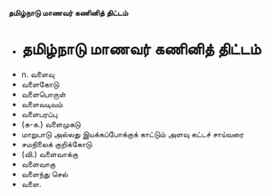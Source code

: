 **தமிழ்நாடு மாணவர் கணினித் திட்டம்**
- # தமிழ்நாடு மாணவர் கணினித் திட்டம்
- n. வளைவு
- வளைகோடு
- வளைபொருள்
- வளைவடிவம்
- வளைபரப்பு
- (க-க.) வளைமுகடு
- மாறுபாடு அல்லது இயக்கப்போக்குக் காட்டும் அளவு கட்டச் சாய்வரை
- சமநிலைக் குறிக்கோடு
- (வி.) வளைவாக்கு
- வளைவாகு
- வளைந்து செல்
- வளை.

